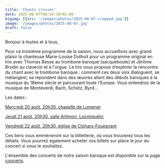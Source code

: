 ```yaml
---
title: 'Chants croisés'
date: 2025-08-07T06:54:39+01:00
bigimg: [{src: '/images/photos/2025-08-07-cropped.jpg'}]
image: '/images/photos/2025-08-07.jpg'
draft: false
---
```


Bonjour à toutes et à tous,

Pour ce troisième programme de la saison, nous accueillons avec grand
plaisir la chanteuse Marie-Louise Duthoit pour un programme original
en trio avec Thomas Besse au trombone baroque (sacqueboute) et Jérôme
Brodin au clavecin et à l'orgue. Le trio vous propose d’explorer la
rencontre du chant avec le trombone baroque : comment ces deux voix
dialoguent, se mélangent, se répondent dans des œuvres allant des
débuts baroques à la musique du 18ème siècle et parcourant toute
l'Europe. Vous entendrez de la musique de Monteverdi, Bach, Schütz,
Byrd...

Les dates :

[Mercredi 20 août, 20h30, chapelle de Lomener](https://musikeuropabreizh.statslive.info/c/6103533215/eyJpdiI6IkFcL0czZENRbnJXK01kclcyZENzWTNTYmtYeHdxMmhkaG01VzNLa01Od1ZFPSIsIm1hYyI6ImZiNmNhMmQ1MTE3ZWQ3MmVmMWI0ZWZlYjJlYjJkNGJiMjJmNmZlMDFlYWNkODZhZWRjOTljMDQ4ZGU0ODIzYjMiLCJ2YWx1ZSI6IkpQM3VLQ3hSb0thckJcL0tHNTA4R1VUWkFnRkVKdjlQalZBcFFzcGNpcHNBPSJ9)

[Jeudi 21 août, 20h30, salle Artimon, Locmiquélic](https://musikeuropabreizh.statslive.info/c/6103533218/eyJpdiI6IjRSUCtmZVNYR0x3N1dpc2VJUjFiOFFYY09OQjFmZG1qRHFQaFRtQWpcL1kwPSIsIm1hYyI6Ijg1N2YxMTE2OTIzYjYwZDNhMTVjYjMwMjA0OWU4Y2QzYmFhZGM5YmZkMTQzMDcxYTlkNjljMDI0ODU5OWMyYTUiLCJ2YWx1ZSI6IkVvQXNHbTRxMksycXpkOFUzS0oxTzh3YU9vMnI5T09wV1cyXC9LZllHeE1RPSJ9)

[Vendredi 22 août, 20h30, église de Clohars-Fouesnant](https://musikeuropabreizh.statslive.info/c/6103533219/eyJpdiI6Iis0MVVhXC9EYkduNmMrQWpVODNCSVhWeDNFVWRzdUdIdHVZeHZtb0JQeVBFPSIsIm1hYyI6IjU4N2Q2YmY1MGRiYWY5MWJhNDVjNWQ0NTg3MTQ5NGRhNTE0YzkxNDI1MTI1MTRlOTJhYzM5ZTE3YWE0NGUyNTAiLCJ2YWx1ZSI6IjRkTHpUWHFxcGJTeUJRTzR3XC9Zd3o5QzhlTTFRdFwvbW9cL0JWS0I5SWZ0QmM9In0=)

Ces liens vous emmèneront sur la billetterie, où vous trouverez
tous les détails. Vous pourrez également acheter vos billets sur place le
jour du concert si vous le souhaitez.

L'ensemble des concerts de notre saison baroque est disponible sur la page [concerts](/reservations/).

